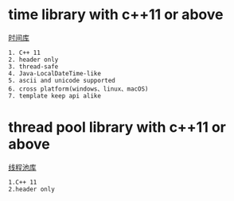# time library with c++11 or above

[时间库](https://github.com/zhangyebai/cplusplus-elf/elf/)

	1. C++ 11
	2. header only
	3. thread-safe
	4. Java-LocalDateTime-like 
	5. ascii and unicode supported
	6. cross platform(windows、linux、macOS)
	7. template keep api alike

# thread pool library with c++11 or above
[线程池库](https://github.com/zhangyebai/cplusplus-elf/thread-pool/)
    
    1.C++ 11
    2.header only
    